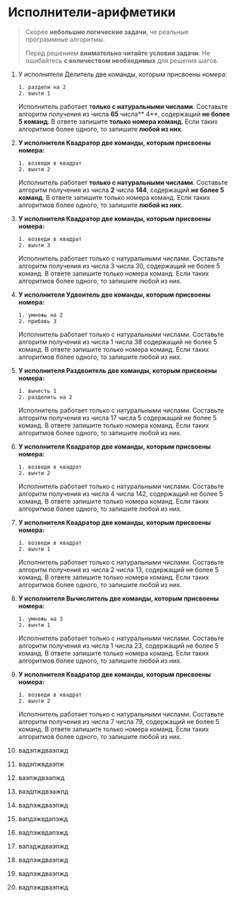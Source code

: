# Исполнители-арифметики

> Скорее **небольшие логические задачи**, че реальные программные алгоритмы.
>
> Перед решением **внимательно читайте условия задачи**. Не ошибайтесь **с количеством необходимых** для решения шагов.

1. У исполнителя Делитель две команды, которым присвоены номера:

   ```
   1. раздели на 2
   2. вычти 1
   ```

   Исполнитель работает т**олько с натуральными числами**. Составьте алгоритм получения из числа **65** числа** 4**, содержащий **не более 5 команд**. В ответе запишите **только номера команд**. Если таких алгоритмов более одного, то запишите **любой из них**.

2. **У исполнителя Квадратор две команды, которым присвоены номера:**

   ```
   1. возведи в квадрат
   2. вычти 2
   ```

   Исполнитель работает **только с натуральными числами**. Составьте алгоритм получения из числа **2** числа **144**, содержащий **не более 5 команд**. В ответе запишите только номера команд. Если таких алгоритмов более одного, то запишите **любой из них**.

3. **У исполнителя Квадратор две команды, которым присвоены номера:**

   ```
   1. возведи в квадрат
   2. вычти 3
   ```

   Исполнитель работает только с натуральными числами. Составьте алгоритм получения из числа 3 числа 30, содержащий не более 5 команд. В ответе запишите только номера команд. Если таких алгоритмов более одного, то запишите любой из них.

4. **У исполнителя Удвоитель две команды, которым присвоены номера:**

   ```
   1. умножь на 2
   2. прибавь 3
   ```

   Исполнитель работает только с натуральными числами. Составьте алгоритм получения из числа 1 числа 38 содержащий не более 5 команд. В ответе запишите только номера команд. Если таких алгоритмов более одного, то запишите любой из них.

5. **У исполнителя Раздвоитель две команды, которым присвоены номера:**

   ```
   1. вычесть 1
   2. разделить на 2
   ```

   Исполнитель работает только с натуральными числами. Составьте алгоритм получения из числа 17 числа 5 содержащий не более 5 команд. В ответе запишите только номера команд. Если таких алгоритмов более одного, то запишите любой из них.

6. **У исполнителя Квадратор две команды, которым присвоены номера:**

   ```
   1. возведи в квадрат
   2. вычти 2
   ```

   Исполнитель работает только с натуральными числами. Составьте алгоритм получения из числа 4 числа 142, содержащий не более 5 команд. В ответе запишите только номера команд. Если таких алгоритмов более одного, то запишите любой из них.

7. **У исполнителя Квадратор две команды, которым присвоены номера:**

   ```
   1. возведи в квадрат
   2. вычти 1
   ```

   Исполнитель работает только с натуральными числами. Составьте алгоритм получения из числа 2 числа 13, содержащий не более 5 команд. В ответе запишите только номера команд. Если таких алгоритмов более одного, то запишите любой из них.

8. **У исполнителя Вычислитель две команды, которым присвоены номера:**

   ```
   1. умножь на 3
   2. вычти 1
   ```

   Исполнитель работает только с натуральными числами. Составьте алгоритм получения из числа 1 числа 23, содержащий не более 5 команд. В ответе запишите только номера команд. Если таких алгоритмов более одного, то запишите любой из них.

9. **У исполнителя Квадратор две команды, которым присвоены номера:**

   ```
   1. возведи в квадрат
   2. вычти 2
   ```

   Исполнитель работает только с натуральными числами. Составьте алгоритм получения из числа 7 числа 79, содержащий не более 5 команд. В ответе запишите только номера команд. Если таких алгоритмов более одного, то запишите любой из них.

10. вадэпждваэпжд

11. вадэпжвдаэпж
12. ваэпждвэапжд
13. ваэдпждвэажпд
14. вадпэждваэпжд
15. вапдэжвдапэжд
16. вадпэжвдапэжд
17. вапэдждваэпжд
18. вадпэждваэпжд
19. вадпэждваэпжд
20. вадпэждваэпжд



